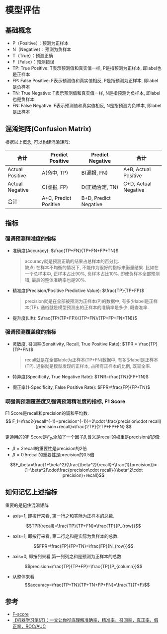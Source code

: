 
# 模型评估
## 基础概念
- P（Positive）：预测为正样本
- N（Negative）：预测为负样本
- T（True）：预测正确
- F（False）：预测错误
- TP: True Positive: T表示预测值和真实值一样, P是指预测为正样本, 即label也是正样本
- FP: False Positive: F表示预测值和真实值相反, P是指预测为正样本, 即label是负样本
- TN: True Negative: T表示预测值和真实值一样, N是指预测为负样本, 即label也是负样本
- FN: False Negative: F表示预测值和真实值相反, N是指预测为负样本, 即label是正样本



## 混淆矩阵(Confusion Matrix)
根据以上概念, 可以构建混淆矩阵:

合计|Predict Positive|Predict Negative|合计
--|--|--|--
Actual Positive|A(命中, TP)|B(漏报, FN)|A+B, Actual Positive
Actual Negative|C(虚报, FP)|D(正确否定, TN)|C+D, Actual Negative
合计|A+C, Predict Positive|B+D, Predict Negative|


## 指标

### 强调预测精准度的指标
- 准确度(Accuracy): $\frac{TP+FN}{TP+FN+FP+TN}$

    > accuracy就是预测正确的结果占总样本的百分比.  
    > 缺点: 在样本不均衡的情况下, 不能作为很好的指标来衡量结果. 比如在一个总样本中, 正样本占比90%, 负样本占比10%. 即使负样本全部预测错, 最后的整体准确率也是90%.

- 精准度(Precision/Positive Predictive Value): $\frac{TP}{TP+FP}$

    > precision就是在全部被预测为正样本(P)的数据中, 有多少label是正样本(TP). 通俗就是模型预测出的正样本的准确率是多少, 既查准率.


- 提升度(Lift): $\frac{TP/(TP+FP)}{(TP+FN)/(TP+FP+FN+TN)}$


### 强调预测覆盖度的指标
- 灵敏度, 召回率(Sensitivity, Recall, True Positive Rate): $TPR = \frac{TP}{TP+FN}$

    > recall就是在全部lable为正样本(TP+FN)数据中, 有多少label是正样本(TP). 通俗就是模型发现的正样本, 占所有正样本的比例, 既查全率.  


- 特异度(Specificity, True Negative Rate): $TNR=\frac{TN}{FP+TN}$
- 假正率(1-Specificity, False Positive Rate): $FPR=\frac{FP}{FP+TN}$

### 既强调预测覆盖度又强调预测精准度的指标, F1 Score

F1 Score是recall和precision的调和平均数.
$$
F_1=\frac2{recall^{-1}+precision^{-1}}=2\cdot \frac{precision\cdot recall}{precision+recall}=\frac{2TP}{2TP+FP+FN}
$$

更通用的的F Score是$F_\beta$,添加了一个因子$\beta$,含义是recall的权重是precision的$\beta$倍:

- $\beta=2$recall的重要性是precision的2倍
- $\beta=0.5$recall的重要性是precision的0.5倍

$$F_\beta=\frac{1+\beta^2}{\frac{\beta^2}{recall}+\frac{1}{precision}}=(1+\beta^2)\cdot\frac{precision\cdot recall}{(\beta^2\cdot precision)+recall}$$



## 如何记忆上述指标

重要的是记住混淆矩阵

- axis=1, 即按行来看, 第一行之和实际为正样本的总数.

$$TPR(recall)=\frac{TP}{TP+FN}=\frac{TP}{P_{row}}$$

- axis=1, 即按行来看, 第二行之和是实际为负样本的总数.

$$FPR=\frac{FP}{FP+TN}=\frac{FP}{N_{row}}$$

- axis=0, 即按列来看,第一列列之和是预测为正样本的总数

$$precision=\frac{TP}{TP+FP}=\frac{TP}{P_{column}}$$

- 从整体来看
$$accuracy=\frac{TP+TN}{TP+TN+FP+FN}=\frac{T}{T+F}$$

## 参考
- [F-score](https://en.wikipedia.org/wiki/F-score)
- [【机器学习笔记】：一文让你彻底理解准确率，精准率，召回率，真正率，假正率，ROC/AUC](https://zhuanlan.zhihu.com/p/46714763)


